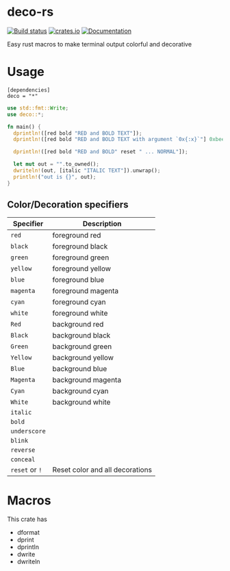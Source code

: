 
# deco-rs

[![Build status](https://travis-ci.org/anekos/deco-rs.svg?branch=master)](https://travis-ci.org/anekos/deco-rs)
[![crates.io](https://img.shields.io/crates/v/deco.svg)](https://crates.io/crates/deco)
[![Documentation](https://docs.rs/deco/badge.svg)](https://docs.rs/deco)

Easy rust macros to make terminal output colorful and decorative


# Usage

```
[dependencies]
deco = "*"
```

```rust
use std::fmt::Write;
use deco::*;

fn main() {
  dprintln!([red bold "RED and BOLD TEXT"]);
  dprintln!([red bold "RED and BOLD TEXT with argument `0x{:x}`"] 0xbeef);

  dprintln!([red bold "RED and BOLD" reset " ... NORMAL"]);

  let mut out = "".to_owned();
  dwriteln!(out, [italic "ITALIC TEXT"]).unwrap();
  println!("out is {}", out);
}
```

## Color/Decoration specifiers

| Specifier      | Description                     |
|----------------|---------------------------------|
| `red`          | foreground red                  |
| `black`        | foreground black                |
| `green`        | foreground green                |
| `yellow`       | foreground yellow               |
| `blue`         | foreground blue                 |
| `magenta`      | foreground magenta              |
| `cyan`         | foreground cyan                 |
| `white`        | foreground white                |
| `Red`          | background red                  |
| `Black`        | background black                |
| `Green`        | background green                |
| `Yellow`       | background yellow               |
| `Blue`         | background blue                 |
| `Magenta`      | background magenta              |
| `Cyan`         | background cyan                 |
| `White`        | background white                |
| `italic`       |                                 |
| `bold`         |                                 |
| `underscore`   |                                 |
| `blink`        |                                 |
| `reverse`      |                                 |
| `conceal`      |                                 |
| `reset` or `!` | Reset color and all decorations |



# Macros

This crate has

- dformat
- dprint
- dprintln
- dwrite
- dwriteln
